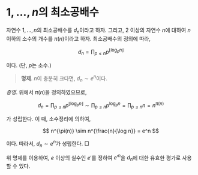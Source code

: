 <!---
title: '$1,\ldots,n$의 최소공배수'
category: Analysis
language: Korean
--->

# $1,\ldots,n$의 최소공배수

자연수 $1,\ldots,n$의 최소공배수를 $d_n$이라고 하자.
그리고, $2$ 이상의 자연수 $n$에 대하여 $n$이하의 소수의 개수를 $\pi(n)$이라고 하자.
최소공배수의 정의에 따라,

$$
d_n = \prod_{p\leq n}p^{\lfloor{\log_{p}n\rfloor}}
$$

이다. (단, $p$는 소수.)

> **명제**. $n$이 충분히 크다면, $d_n\sim e^n$이다.

*증명*. 위에서 $\pi(n)$을 정의하였으므로,

$$
d_n = \prod_{p\leq n}p^{\lfloor{\log_{p}n\rfloor}} \sim \prod_{p\leq n}p^{\log_{p}n} = \prod_{p\leq n}n = n^{\pi(n)}
$$

가 성립한다. 이 때, 소수정리에 의하여,

$$
n^{\pi(n)} \sim n^{\frac{n}{\log n}} = e^n
$$

이다. 따라서, $d_n\sim e^n$가 성립한다. □

위 명제를 이용하여, $e$ 이상의 실수인 $e'$를 정하여 $e'^n$을 $d_n$에
대한 유효한 평가로 사용할 수 있다.
